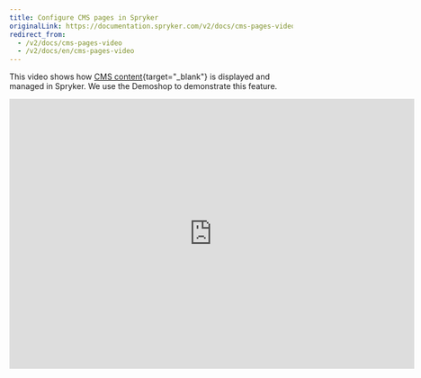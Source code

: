 ```yaml
---
title: Configure CMS pages in Spryker
originalLink: https://documentation.spryker.com/v2/docs/cms-pages-video
redirect_from:
  - /v2/docs/cms-pages-video
  - /v2/docs/en/cms-pages-video
---
```


This video shows how [CMS content](/docs/scos/dev/features/201903.0/cms/cms-page/cms-page.html){target="_blank"} is displayed and managed in Spryker. We use the Demoshop to demonstrate this feature.

<iframe src="https://fast.wistia.net/embed/iframe/sxufuvyl75" title="CMS Pages" allowtransparency="true" frameborder="0" scrolling="no" class="wistia_embed" name="wistia_embed" allowfullscreen="0" mozallowfullscreen="0" webkitallowfullscreen="0" oallowfullscreen="0" msallowfullscreen="0" width="720" height="480"></iframe>
